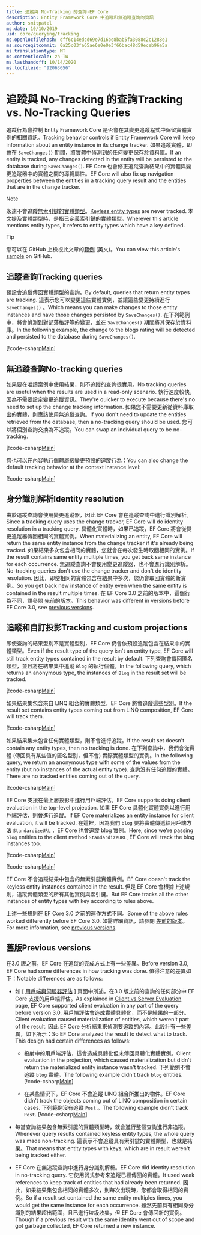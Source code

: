 ```yaml
---
title: 追蹤與 No-Tracking 的查詢-EF Core
description: Entity Framework Core 中追蹤和無追蹤查詢的資訊
author: smitpatel
ms.date: 10/10/2019
uid: core/querying/tracking
ms.openlocfilehash: dff6c14edcd69e7d16be8bab5fa3088c2c1288e1
ms.sourcegitcommit: 0a25c03fa65ae6e0e0e3f66bac48d59eceb96a5a
ms.translationtype: MT
ms.contentlocale: zh-TW
ms.lasthandoff: 10/14/2020
ms.locfileid: "92063656"
---
```

# <a name="tracking-vs-no-tracking-queries"></a><span data-ttu-id="37557-103">追蹤與 No-Tracking 的查詢</span><span class="sxs-lookup"><span data-stu-id="37557-103">Tracking vs. No-Tracking Queries</span></span>

<span data-ttu-id="37557-104">追蹤行為會控制 Entity Framework Core 是否會在其變更追蹤程式中保留實體實例的相關資訊。</span><span class="sxs-lookup"><span data-stu-id="37557-104">Tracking behavior controls if Entity Framework Core will keep information about an entity instance in its change tracker.</span></span> <span data-ttu-id="37557-105">如果追蹤實體，即會在 `SaveChanges()` 期間，將實體中偵測到的任何變更保存於資料庫。</span><span class="sxs-lookup"><span data-stu-id="37557-105">If an entity is tracked, any changes detected in the entity will be persisted to the database during `SaveChanges()`.</span></span> <span data-ttu-id="37557-106">EF Core 也會修正追蹤查詢結果中的實體與變更追蹤器中的實體之間的導覽屬性。</span><span class="sxs-lookup"><span data-stu-id="37557-106">EF Core will also fix up navigation properties between the entities in a tracking query result and the entities that are in the change tracker.</span></span>

> [!NOTE]
> <span data-ttu-id="37557-107">永遠不會追蹤[無索引鍵的實體類型](xref:core/modeling/keyless-entity-types)。</span><span class="sxs-lookup"><span data-stu-id="37557-107">[Keyless entity types](xref:core/modeling/keyless-entity-types) are never tracked.</span></span> <span data-ttu-id="37557-108">本文提及實體類型時，是指已定義索引鍵的實體類型。</span><span class="sxs-lookup"><span data-stu-id="37557-108">Wherever this article mentions entity types, it refers to entity types which have a key defined.</span></span>

> [!TIP]  
> <span data-ttu-id="37557-109">您可以在 GitHub 上檢視此文章的[範例](https://github.com/dotnet/EntityFramework.Docs/tree/master/samples/core/Querying/Tracking) \(英文\)。</span><span class="sxs-lookup"><span data-stu-id="37557-109">You can view this article's [sample](https://github.com/dotnet/EntityFramework.Docs/tree/master/samples/core/Querying/Tracking) on GitHub.</span></span>

## <a name="tracking-queries"></a><span data-ttu-id="37557-110">追蹤查詢</span><span class="sxs-lookup"><span data-stu-id="37557-110">Tracking queries</span></span>

<span data-ttu-id="37557-111">預設會追蹤傳回實體類型的查詢。</span><span class="sxs-lookup"><span data-stu-id="37557-111">By default, queries that return entity types are tracking.</span></span> <span data-ttu-id="37557-112">這表示您可以變更這些實體實例，並讓這些變更持續進行 `SaveChanges()` 。</span><span class="sxs-lookup"><span data-stu-id="37557-112">Which means you can make changes to those entity instances and have those changes persisted by `SaveChanges()`.</span></span> <span data-ttu-id="37557-113">在下列範例中，將會偵測到對部落格評等的變更，並在 `SaveChanges()` 期間將其保存於資料庫。</span><span class="sxs-lookup"><span data-stu-id="37557-113">In the following example, the change to the blogs rating will be detected and persisted to the database during `SaveChanges()`.</span></span>

[!code-csharp[Main](../../../samples/core/Querying/Tracking/Program.cs#Tracking)]

## <a name="no-tracking-queries"></a><span data-ttu-id="37557-114">無追蹤查詢</span><span class="sxs-lookup"><span data-stu-id="37557-114">No-tracking queries</span></span>

<span data-ttu-id="37557-115">如果要在唯讀案例中使用結果，則不追蹤的查詢很實用。</span><span class="sxs-lookup"><span data-stu-id="37557-115">No tracking queries are useful when the results are used in a read-only scenario.</span></span> <span data-ttu-id="37557-116">執行速度較快，因為不需要設定變更追蹤資訊。</span><span class="sxs-lookup"><span data-stu-id="37557-116">They're quicker to execute because there's no need to set up the change tracking information.</span></span> <span data-ttu-id="37557-117">如果您不需要更新從資料庫取出的實體，則應該使用無追蹤查詢。</span><span class="sxs-lookup"><span data-stu-id="37557-117">If you don't need to update the entities retrieved from the database, then a no-tracking query should be used.</span></span> <span data-ttu-id="37557-118">您可以將個別查詢交換為不追蹤。</span><span class="sxs-lookup"><span data-stu-id="37557-118">You can swap an individual query to be no-tracking.</span></span>

[!code-csharp[Main](../../../samples/core/Querying/Tracking/Program.cs#NoTracking)]

<span data-ttu-id="37557-119">您也可以在內容執行個體層級變更預設的追蹤行為：</span><span class="sxs-lookup"><span data-stu-id="37557-119">You can also change the default tracking behavior at the context instance level:</span></span>

[!code-csharp[Main](../../../samples/core/Querying/Tracking/Program.cs#ContextDefaultTrackingBehavior)]

## <a name="identity-resolution"></a><span data-ttu-id="37557-120">身分識別解析</span><span class="sxs-lookup"><span data-stu-id="37557-120">Identity resolution</span></span>

<span data-ttu-id="37557-121">由於追蹤查詢會使用變更追蹤器，因此 EF Core 會在追蹤查詢中進行識別解析。</span><span class="sxs-lookup"><span data-stu-id="37557-121">Since a tracking query uses the change tracker, EF Core will do identity resolution in a tracking query.</span></span> <span data-ttu-id="37557-122">具體化實體時，如果已追蹤，EF Core 將會從變更追蹤器傳回相同的實體實例。</span><span class="sxs-lookup"><span data-stu-id="37557-122">When materializing an entity, EF Core will return the same entity instance from the change tracker if it's already being tracked.</span></span> <span data-ttu-id="37557-123">如果結果多次包含相同的實體，您就會在每次發生時取回相同的實例。</span><span class="sxs-lookup"><span data-stu-id="37557-123">If the result contains same entity multiple times, you get back same instance for each occurrence.</span></span> <span data-ttu-id="37557-124">無追蹤查詢不會使用變更追蹤器，也不會進行識別解析。</span><span class="sxs-lookup"><span data-stu-id="37557-124">No-tracking queries don't use the change tracker and don't do identity resolution.</span></span> <span data-ttu-id="37557-125">因此，即使相同的實體包含在結果中多次，您仍會取回實體的新實例。</span><span class="sxs-lookup"><span data-stu-id="37557-125">So you get back new instance of entity even when the same entity is contained in the result multiple times.</span></span> <span data-ttu-id="37557-126">在 EF Core 3.0 之前的版本中，這個行為不同，請參閱 [先前的版本](#previous-versions)。</span><span class="sxs-lookup"><span data-stu-id="37557-126">This behavior was different in versions before EF Core 3.0, see [previous versions](#previous-versions).</span></span>

## <a name="tracking-and-custom-projections"></a><span data-ttu-id="37557-127">追蹤和自訂投影</span><span class="sxs-lookup"><span data-stu-id="37557-127">Tracking and custom projections</span></span>

<span data-ttu-id="37557-128">即使查詢的結果型別不是實體型別，EF Core 仍會依預設追蹤包含在結果中的實體類型。</span><span class="sxs-lookup"><span data-stu-id="37557-128">Even if the result type of the query isn't an entity type, EF Core will still track entity types contained in the result by default.</span></span> <span data-ttu-id="37557-129">下列查詢會傳回匿名類型，並且將在結果集中追蹤 `Blog` 的執行個體。</span><span class="sxs-lookup"><span data-stu-id="37557-129">In the following query, which returns an anonymous type, the instances of `Blog` in the result set will be tracked.</span></span>

[!code-csharp[Main](../../../samples/core/Querying/Tracking/Program.cs#CustomProjection1)]

<span data-ttu-id="37557-130">如果結果集包含來自 LINQ 組合的實體類型，EF Core 將會追蹤這些型別。</span><span class="sxs-lookup"><span data-stu-id="37557-130">If the result set contains entity types coming out from LINQ composition, EF Core will track them.</span></span>

[!code-csharp[Main](../../../samples/core/Querying/Tracking/Program.cs#CustomProjection2)]

<span data-ttu-id="37557-131">如果結果集未包含任何實體類型，則不會進行追蹤。</span><span class="sxs-lookup"><span data-stu-id="37557-131">If the result set doesn't contain any entity types, then no tracking is done.</span></span> <span data-ttu-id="37557-132">在下列查詢中，我們會從實體 (傳回具有某些值的匿名型別，但不會) 實際實體類型的實例。</span><span class="sxs-lookup"><span data-stu-id="37557-132">In the following query, we return an anonymous type with some of the values from the entity (but no instances of the actual entity type).</span></span> <span data-ttu-id="37557-133">查詢沒有任何追蹤的實體。</span><span class="sxs-lookup"><span data-stu-id="37557-133">There are no tracked entities coming out of the query.</span></span>

[!code-csharp[Main](../../../samples/core/Querying/Tracking/Program.cs#CustomProjection3)]

 <span data-ttu-id="37557-134">EF Core 支援在最上層投影中進行用戶端評估。</span><span class="sxs-lookup"><span data-stu-id="37557-134">EF Core supports doing client evaluation in the top-level projection.</span></span> <span data-ttu-id="37557-135">如果 EF Core 具體化實體實例以進行用戶端評估，則會進行追蹤。</span><span class="sxs-lookup"><span data-stu-id="37557-135">If EF Core materializes an entity instance for client evaluation, it will be tracked.</span></span> <span data-ttu-id="37557-136">在這裡，因為我們 `blog` 要將實體傳遞給用戶端方法 `StandardizeURL` ，EF Core 也會追蹤 blog 實例。</span><span class="sxs-lookup"><span data-stu-id="37557-136">Here, since we're passing `blog` entities to the client method `StandardizeURL`, EF Core will track the blog instances too.</span></span>

[!code-csharp[Main](../../../samples/core/Querying/Tracking/Program.cs#ClientProjection)]

[!code-csharp[Main](../../../samples/core/Querying/Tracking/Program.cs#ClientMethod)]

<span data-ttu-id="37557-137">EF Core 不會追蹤結果中包含的無索引鍵實體實例。</span><span class="sxs-lookup"><span data-stu-id="37557-137">EF Core doesn't track the keyless entity instances contained in the result.</span></span> <span data-ttu-id="37557-138">但是 EF Core 會根據上述規則，追蹤實體類型的所有其他實例與索引鍵。</span><span class="sxs-lookup"><span data-stu-id="37557-138">But EF Core tracks all the other instances of entity types with key according to rules above.</span></span>

<span data-ttu-id="37557-139">上述一些規則在 EF Core 3.0 之前的運作方式不同。</span><span class="sxs-lookup"><span data-stu-id="37557-139">Some of the above rules worked differently before EF Core 3.0.</span></span> <span data-ttu-id="37557-140">如需詳細資訊，請參閱 [先前的版本](#previous-versions)。</span><span class="sxs-lookup"><span data-stu-id="37557-140">For more information, see [previous versions](#previous-versions).</span></span>

## <a name="previous-versions"></a><span data-ttu-id="37557-141">舊版</span><span class="sxs-lookup"><span data-stu-id="37557-141">Previous versions</span></span>

<span data-ttu-id="37557-142">在3.0 版之前，EF Core 在追蹤的完成方式上有一些差異。</span><span class="sxs-lookup"><span data-stu-id="37557-142">Before version 3.0, EF Core had some differences in how tracking was done.</span></span> <span data-ttu-id="37557-143">值得注意的差異如下：</span><span class="sxs-lookup"><span data-stu-id="37557-143">Notable differences are as follows:</span></span>

- <span data-ttu-id="37557-144">如 [ [用戶端與伺服器評估](xref:core/querying/client-eval) ] 頁面中所述，在3.0 版之前的查詢的任何部分中 EF Core 支援的用戶端評估。</span><span class="sxs-lookup"><span data-stu-id="37557-144">As explained in [Client vs Server Evaluation](xref:core/querying/client-eval) page, EF Core supported client evaluation in any part of the query before version 3.0.</span></span> <span data-ttu-id="37557-145">用戶端評估會造成實體具體化，而不是結果的一部分。</span><span class="sxs-lookup"><span data-stu-id="37557-145">Client evaluation caused materialization of entities, which weren't part of the result.</span></span> <span data-ttu-id="37557-146">因此 EF Core 分析結果來偵測要追蹤的內容。此設計有一些差異，如下所示：</span><span class="sxs-lookup"><span data-stu-id="37557-146">So EF Core analyzed the result to detect what to track. This design had certain differences as follows:</span></span>
  - <span data-ttu-id="37557-147">投射中的用戶端評估，這會造成具體化但未傳回具體化實體實例。</span><span class="sxs-lookup"><span data-stu-id="37557-147">Client evaluation in the projection, which caused materialization but didn't return the materialized entity instance wasn't tracked.</span></span> <span data-ttu-id="37557-148">下列範例不會追蹤 `blog` 實體。</span><span class="sxs-lookup"><span data-stu-id="37557-148">The following example didn't track `blog` entities.</span></span>
    [!code-csharp[Main](../../../samples/core/Querying/Tracking/Program.cs#ClientProjection)]

  - <span data-ttu-id="37557-149">在某些情況下，EF Core 不會追蹤 LINQ 組合所推出的物件。</span><span class="sxs-lookup"><span data-stu-id="37557-149">EF Core didn't track the objects coming out of LINQ composition in certain cases.</span></span> <span data-ttu-id="37557-150">下列範例沒有追蹤 `Post` 。</span><span class="sxs-lookup"><span data-stu-id="37557-150">The following example didn't track `Post`.</span></span>
    [!code-csharp[Main](../../../samples/core/Querying/Tracking/Program.cs#CustomProjection2)]

- <span data-ttu-id="37557-151">每當查詢結果包含無索引鍵的實體類型時，就會進行整個查詢進行非追蹤。</span><span class="sxs-lookup"><span data-stu-id="37557-151">Whenever query results contained keyless entity types, the whole query was made non-tracking.</span></span> <span data-ttu-id="37557-152">這表示不會追蹤具有索引鍵的實體類型，也就是結果。</span><span class="sxs-lookup"><span data-stu-id="37557-152">That means that entity types with keys, which are in result weren't being tracked either.</span></span>
- <span data-ttu-id="37557-153">EF Core 在無追蹤查詢中進行身分識別解析。</span><span class="sxs-lookup"><span data-stu-id="37557-153">EF Core did identity resolution in no-tracking query.</span></span> <span data-ttu-id="37557-154">它使用弱式參考來追蹤已經傳回的實體。</span><span class="sxs-lookup"><span data-stu-id="37557-154">It used weak references to keep track of entities that had already been returned.</span></span> <span data-ttu-id="37557-155">因此，如果結果集包含相同的實體多次，則每次出現時，您都會取得相同的實例。</span><span class="sxs-lookup"><span data-stu-id="37557-155">So if a result set contained the same entity multiples times, you would get the same instance for each occurrence.</span></span> <span data-ttu-id="37557-156">雖然先前具有相同身分識別的結果超出範圍，且已進行垃圾收集，但 EF Core 會傳回新的實例。</span><span class="sxs-lookup"><span data-stu-id="37557-156">Though if a previous result with the same identity went out of scope and got garbage collected, EF Core returned a new instance.</span></span>
